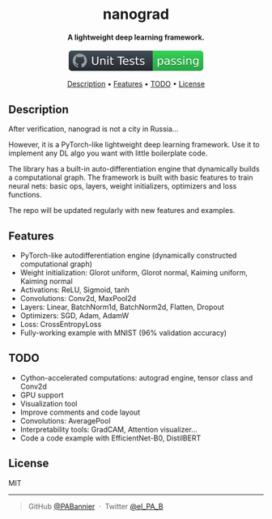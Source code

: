 <h1 align="center">
  <br>
  nanograd
  <br>
</h1>

<h4 align="center">A lightweight deep learning framework.</h4>

<p align="center">
  <img src="docs/badge.svg">
</p>

<p align="center">
  <a href="#description">Description</a> •
  <a href="#features">Features</a> •
  <a href="#todo">TODO</a> •
  <a href="#license">License</a>
</p>


## Description

After verification, nanograd is not a city in Russia...

However, it is a PyTorch-like lightweight deep learning framework. Use it to implement any DL algo you want with 
little boilerplate code.

The library has a built-in auto-differentiation engine that dynamically builds a computational graph. The framework 
is built with basic features to train neural nets: basic ops, layers, weight initializers, optimizers and loss functions.

The repo will be updated regularly with new features and examples.

## Features

- PyTorch-like autodifferentiation engine (dynamically constructed computational graph)
- Weight initialization: Glorot uniform, Glorot normal, Kaiming uniform, Kaiming normal
- Activations: ReLU, Sigmoid, tanh
- Convolutions: Conv2d, MaxPool2d
- Layers: Linear, BatchNorm1d, BatchNorm2d, Flatten, Dropout
- Optimizers: SGD, Adam, AdamW
- Loss: CrossEntropyLoss
- Fully-working example with MNIST (96% validation accuracy)


## TODO

- Cython-accelerated computations: autograd engine, tensor class and Conv2d
- GPU support
- Visualization tool
- Improve comments and code layout
- Convolutions: AveragePool
- Interpretability tools: GradCAM, Attention visualizer...
- Code a code example with EfficientNet-B0, DistilBERT


## License

MIT

---

> GitHub [@PABannier](https://github.com/PABannier) &nbsp;&middot;&nbsp;
> Twitter [@el_PA_B](https://twitter.com/el_PA_B)